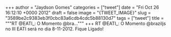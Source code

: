 
+++
author = "Jaydson Gomes"
categories = ["tweet"]
date = "Fri Oct 26 16:12:10 +0000 2012"
draft = false
image = "{TWEET_IMAGE}"
slug = "3589be2c9383eb3f0cbc83a6cdb4cdc5b88130d7"
tags = ["tweet"]
title = """RT @EATI_: O Momento @bra..."""
+++
RT @EATI_: O Momento @braziljs no III EATI será no dia 8-11-2012. Fique Ligado!
